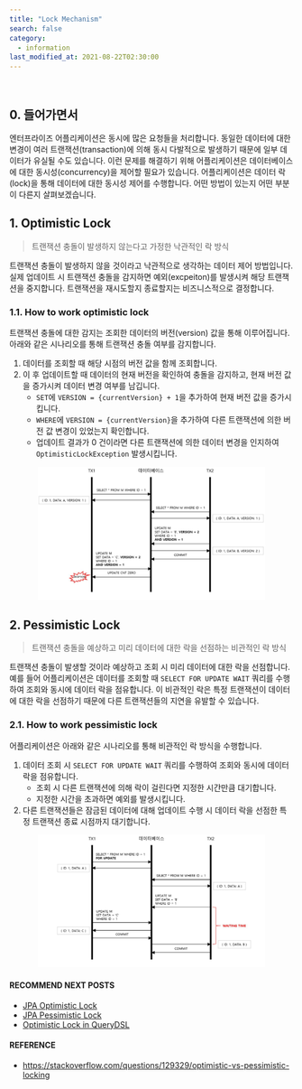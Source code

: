 ```yaml
---
title: "Lock Mechanism"
search: false
category:
  - information
last_modified_at: 2021-08-22T02:30:00
---
```


<br>

## 0. 들어가면서

엔터프라이즈 어플리케이션은 동시에 많은 요청들을 처리합니다. 
동일한 데이터에 대한 변경이 여러 트랜잭션(transaction)에 의해 동시 다발적으로 발생하기 때문에 일부 데이터가 유실될 수도 있습니다. 
이런 문제를 해결하기 위해 어플리케이션은 데이터베이스에 대한 동시성(concurrency)을 제어할 필요가 있습니다. 
어플리케이션은 데이터 락(lock)을 통해 데이터에 대한 동시성 제어를 수행합니다. 
어떤 방법이 있는지 어떤 부분이 다른지 살펴보겠습니다. 

## 1. Optimistic Lock 

> 트랜잭션 충돌이 발생하지 않는다고 가정한 낙관적인 락 방식

트랜잭션 충돌이 발생하지 않을 것이라고 낙관적으로 생각하는 데이터 제어 방법입니다. 
실제 업데이트 시 트랜잭션 충돌을 감지하면 예외(excpeiton)를 발생시켜 해당 트랜잭션을 중지합니다. 
트랜잭션을 재시도할지 종료할지는 비즈니스적으로 결정합니다. 

### 1.1. How to work optimistic lock

트랜잭션 충돌에 대한 감지는 조회한 데이터의 버전(version) 값을 통해 이루어집니다. 
아래와 같은 시나리오를 통해 트랜잭션 충돌 여부를 감지합니다. 

1. 데이터를 조회할 때 해당 시점의 버전 값을 함께 조회합니다.
1. 이 후 업데이트할 때 데이터의 현재 버전을 확인하여 충돌을 감지하고, 현재 버전 값을 증가시켜 데이터 변경 여부를 남깁니다. 
    * `SET`에 `VERSION = {currentVersion} + 1`을 추가하여 현재 버전 값을 증가시킵니다.
    * `WHERE`에 `VERSION = {currentVersion}`을 추가하여 다른 트랜잭션에 의한 버전 값 변경이 있었는지 확인합니다.
    * 업데이트 결과가 0 건이라면 다른 트랜잭션에 의한 데이터 변경을 인지하여 `OptimisticLockException` 발생시킵니다.

<p align="center">
    <img src="/images/application-lock-mechanism-1.JPG" width="80%" class="image__border">
</p>

## 2. Pessimistic Lock

> 트랜잭션 충돌을 예상하고 미리 데이터에 대한 락을 선점하는 비관적인 락 방식

트랜잭션 충돌이 발생할 것이라 예상하고 조회 시 미리 데이터에 대한 락을 선점합니다. 
예를 들어 어플리케이션은 데이터를 조회할 때 `SELECT FOR UPDATE WAIT` 쿼리를 수행하여 조회와 동시에 데이터 락을 점유합니다. 
이 비관적인 락은 특정 트랜잭션이 데이터에 대한 락을 선점하기 때문에 다른 트랜잭션들의 지연을 유발할 수 있습니다.

### 2.1. How to work pessimistic lock

어플리케이션은 아래와 같은 시나리오를 통해 비관적인 락 방식을 수행합니다.

1. 데이터 조회 시 `SELECT FOR UPDATE WAIT` 쿼리를 수행하여 조회와 동시에 데이터 락을 점유합니다.
    * 조회 시 다른 트랜잭션에 의해 락이 걸린다면 지정한 시간만큼 대기합니다.
    * 지정한 시간을 초과하면 예외를 발생시킵니다.
1. 다른 트랜잭션들은 잠금된 데이터에 대해 업데이트 수행 시 데이터 락을 선점한 특정 트랜잭션 종료 시점까지 대기합니다.

<p align="center">
    <img src="/images/application-lock-mechanism-2.JPG" width="80%" class="image__border">
</p>

#### RECOMMEND NEXT POSTS

* [JPA Optimistic Lock][jpa-optimistic-lock-link]
* [JPA Pessimistic Lock][jpa-pessimitic-lock-link]
* [Optimistic Lock in QueryDSL][optimistic-lock-in-query-dsl-link]

#### REFERENCE

* <https://stackoverflow.com/questions/129329/optimistic-vs-pessimistic-locking>

[jpa-optimistic-lock-link]: https://junhyunny.github.io/spring-boot/jpa/junit/jpa-optimistic-lock/
[jpa-pessimitic-lock-link]: https://junhyunny.github.io/spring-boot/jpa/junit/jpa-pessimitic-lock/
[optimistic-lock-in-query-dsl-link]: https://junhyunny.github.io/java/spring-boot/query-dsl/jpa/optimistic-lock-in-query-dsl/